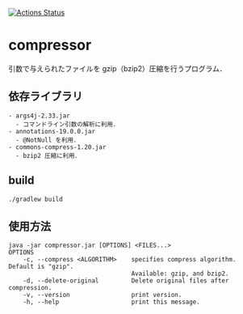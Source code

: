[![Actions Status](https://github.com/Prog24/compressor/workflows/build/badge.svg)](https://github.com/Prog24/compressor/actions?query=workflow%3Abuild)

# compressor
引数で与えられたファイルを gzip（bzip2）圧縮を行うプログラム．

## 依存ライブラリ
```
- args4j-2.33.jar
  - コマンドライン引数の解析に利用．
- annotations-19.0.0.jar
  - @NotNull を利用．
- commons-compress-1.20.jar
  - bzip2 圧縮に利用．
```

## build
```bash
./gradlew build
```

## 使用方法
```
java -jar compressor.jar [OPTIONS] <FILES...>
OPTIONS
    -c, --compress <ALGORITHM>    specifies compress algorithm. Default is "gzip".
                                  Available: gzip, and bzip2.
    -d, --delete-original         Delete original files after compression.
    -v, --version                 print version.
    -h, --help                    print this message.
```
